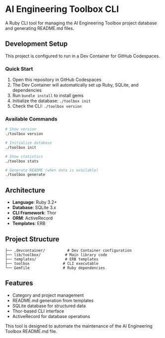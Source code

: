 # AI Engineering Toolbox CLI

A Ruby CLI tool for managing the AI Engineering Toolbox project database and generating README.md files.

## Development Setup

This project is configured to run in a Dev Container for GitHub Codespaces.

### Quick Start

1. Open this repository in GitHub Codespaces
2. The Dev Container will automatically set up Ruby, SQLite, and dependencies
3. Run `bundle install` to install gems
4. Initialize the database: `./toolbox init`
5. Check the CLI: `./toolbox version`

### Available Commands

```bash
# Show version
./toolbox version

# Initialize database
./toolbox init

# Show statistics
./toolbox stats

# Generate README (when data is available)
./toolbox generate
```

## Architecture

- **Language**: Ruby 3.2+
- **Database**: SQLite 3.x
- **CLI Framework**: Thor
- **ORM**: ActiveRecord
- **Templates**: ERB

## Project Structure

```
├── .devcontainer/          # Dev Container configuration
├── lib/toolbox/           # Main library code
├── templates/             # ERB templates
├── toolbox               # CLI executable
└── Gemfile               # Ruby dependencies
```

## Features

- Category and project management
- README.md generation from templates
- SQLite database for structured data
- Thor-based CLI interface
- ActiveRecord for database operations

This tool is designed to automate the maintenance of the AI Engineering Toolbox README.md file.